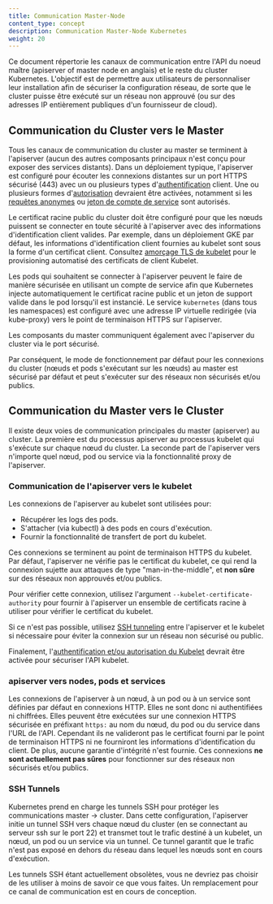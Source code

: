 ```yaml
---
title: Communication Master-Node
content_type: concept
description: Communication Master-Node Kubernetes
weight: 20
---
```


<!-- overview -->

Ce document répertorie les canaux de communication entre l'API du noeud maître (apiserver of master node en anglais) et le reste du cluster Kubernetes.
L'objectif est de permettre aux utilisateurs de personnaliser leur installation afin de sécuriser la configuration réseau, de sorte que le cluster puisse être exécuté sur un réseau non approuvé (ou sur des adresses IP entièrement publiques d'un fournisseur de cloud).



<!-- body -->

## Communication du Cluster vers le Master

Tous les canaux de communication du cluster au master se terminent à l'apiserver (aucun des autres composants principaux n'est conçu pour exposer des services distants).
Dans un déploiement typique, l'apiserver est configuré pour écouter les connexions distantes sur un port HTTPS sécurisé (443) avec un ou plusieurs types d'[authentification](/docs/reference/access-authn-authz/authentication/) client.
Une ou plusieurs formes d'[autorisation](/docs/reference/access-authn-authz/authorization/) devraient être activées, notamment si les [requêtes anonymes](/docs/reference/access-authn-authz/authentication/#anonymous-requests) ou [jeton de compte de service](/docs/reference/access-authn-authz/authentication/#service-account-tokens) sont autorisés.

Le certificat racine public du cluster doit être configuré pour que les nœuds puissent se connecter en toute sécurité à l'apiserver avec des informations d'identification client valides.
Par exemple, dans un déploiement GKE par défaut, les informations d'identification client fournies au kubelet sont sous la forme d'un certificat client.
Consultez [amorçage TLS de kubelet](/docs/reference/command-line-tools-reference/kubelet-tls-bootstrapping/) pour le provisioning automatisé des certificats de client Kubelet.

Les pods qui souhaitent se connecter à l'apiserver peuvent le faire de manière sécurisée en utilisant un compte de service afin que Kubernetes injecte automatiquement le certificat racine public et un jeton de support valide dans le pod lorsqu'il est instancié.
Le service `kubernetes` (dans tous les namespaces) est configuré avec une adresse IP virtuelle redirigée (via kube-proxy) vers le point de terminaison HTTPS sur l'apiserver.

Les composants du master communiquent également avec l'apiserver du cluster via le port sécurisé.

Par conséquent, le mode de fonctionnement par défaut pour les connexions du cluster (nœuds et pods s'exécutant sur les nœuds) au master est sécurisé par défaut et peut s'exécuter sur des réseaux non sécurisés et/ou publics.

## Communication du Master vers le Cluster

Il existe deux voies de communication principales du master (apiserver) au cluster.
La première est du processus apiserver au processus kubelet qui s'exécute sur chaque nœud du cluster.
La seconde part de l'apiserver vers n'importe quel nœud, pod ou service via la fonctionnalité proxy de l'apiserver.

### Communication de l'apiserver vers le kubelet

Les connexions de l'apiserver au kubelet sont utilisées pour:

  * Récupérer les logs des pods.
  * S'attacher (via kubectl) à des pods en cours d'exécution.
  * Fournir la fonctionnalité de transfert de port du kubelet.

Ces connexions se terminent au point de terminaison HTTPS du kubelet.
Par défaut, l'apiserver ne vérifie pas le certificat du kubelet, ce qui rend la connexion sujette aux attaques de type "man-in-the-middle", et **non sûre** sur des réseaux non approuvés et/ou publics.

Pour vérifier cette connexion, utilisez l'argument `--kubelet-certificate-authority` pour fournir à l'apiserver un ensemble de certificats racine à utiliser pour vérifier le certificat du kubelet.

Si ce n'est pas possible, utilisez [SSH tunneling](/docs/tasks/access-application-cluster/port-forward-access-application-cluster/) entre l'apiserver et le kubelet si nécessaire pour éviter la connexion sur un réseau non sécurisé ou public.

Finalement, l'[authentification et/ou autorisation du Kubelet](/docs/admin/kubelet-authentication-authorization/) devrait être activée pour sécuriser l'API kubelet.

### apiserver vers nodes, pods et services

Les connexions de l'apiserver à un nœud, à un pod ou à un service sont définies par défaut en connexions HTTP.
Elles ne sont donc ni authentifiées ni chiffrées.
Elles peuvent être exécutées sur une connexion HTTPS sécurisée en préfixant `https:` au nom du nœud, du pod ou du service dans l'URL de l'API.
Cependant ils ne valideront pas le certificat fourni par le point de terminaison HTTPS ni ne fourniront les informations d'identification du client.
De plus, aucune garantie d'intégrité n'est fournie.
Ces connexions **ne sont actuellement pas sûres** pour fonctionner sur des réseaux non sécurisés et/ou publics.

### SSH Tunnels

Kubernetes prend en charge les tunnels SSH pour protéger les communications master -> cluster.
Dans cette configuration, l'apiserver initie un tunnel SSH vers chaque nœud du cluster (en se connectant au serveur ssh sur le port 22) et transmet tout le trafic destiné à un kubelet, un nœud, un pod ou un service via un tunnel.
Ce tunnel garantit que le trafic n'est pas exposé en dehors du réseau dans lequel les nœuds sont en cours d'exécution.

Les tunnels SSH étant actuellement obsolètes, vous ne devriez pas choisir de les utiliser à moins de savoir ce que vous faites.
Un remplacement pour ce canal de communication est en cours de conception.


